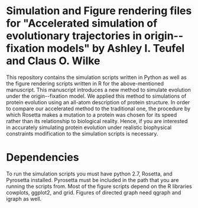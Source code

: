 Simulation and Figure rendering files for "Accelerated simulation of evolutionary trajectories in origin--fixation models" by Ashley I. Teufel and Claus O. Wilke
====================================================

This repository contains the simulation scripts written in Python as well as the figure rendering scripts written in R for the above-mentioned manuscript. This manuscript introduces a new method to simulate evolution under the origin--fixation model. We applied this method to simulations of protein evolution using an all-atom description of protein structure. In order to compare our accelerated method to the traditional one, the procedure by which Rosetta makes a mutation to a protein was chosen for its speed rather than its relationship to biological reality. Hence, if you are interested in accurately simulating protein evolution under realistic biophysical constraints modification to the simulation scripts is necessary.   

# Dependencies

To run the simulation scripts you must have python 2.7, Rosetta, and Pyrosetta installed. Pyrosetta must be included in the path that you are running the scripts from.  Most of the figure scripts depend on the R libraries cowplots, ggplot2, and grid. Figures of directed graph need qgraph and igraph as well.  

